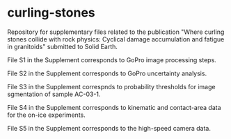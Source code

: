 # curling-stones
Repository for supplementary files related to the publication "Where curling stones collide with rock physics: Cyclical damage accumulation and fatigue in granitoids" submitted to Solid Earth.



File S1 in the Supplement corresponds to GoPro image processing steps. 

File S2 in the Supplement corresponds to GoPro uncertainty analysis. 

File S3 in the Supplement correspnds to probability thresholds for image sgmentation of sample AC-03-1.

File S4 in the Supplement corresponds to kinematic and contact-area data for the on-ice experiments.

File S5 in the Supplement corresponds to the high-speed camera data.
